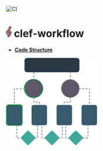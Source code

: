 ![CI](https://github.com/Quee-io/clef-workflow/workflows/CI/badge.svg?branch=master)
#  <img src="design/clef-workflow-logo.png" width="15">  clef-workflow

- [**Code Structure**](docs/code-structure.md)

<img src="design/workflow-structure.png" width="250">

